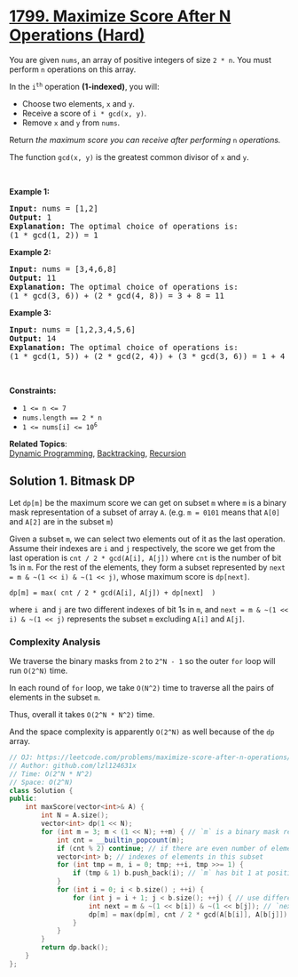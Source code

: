 # [1799. Maximize Score After N Operations (Hard)](https://leetcode.com/problems/maximize-score-after-n-operations/)

<p>You are given <code>nums</code>, an array of positive integers of size <code>2 * n</code>. You must perform <code>n</code> operations on this array.</p>

<p>In the <code>i<sup>th</sup></code> operation <strong>(1-indexed)</strong>, you will:</p>

<ul>
	<li>Choose two elements, <code>x</code> and <code>y</code>.</li>
	<li>Receive a score of <code>i * gcd(x, y)</code>.</li>
	<li>Remove <code>x</code> and <code>y</code> from <code>nums</code>.</li>
</ul>

<p>Return <em>the maximum score you can receive after performing </em><code>n</code><em> operations.</em></p>

<p>The function <code>gcd(x, y)</code> is the greatest common divisor of <code>x</code> and <code>y</code>.</p>

<p>&nbsp;</p>
<p><strong>Example 1:</strong></p>

<pre><strong>Input:</strong> nums = [1,2]
<strong>Output:</strong> 1
<strong>Explanation:</strong>&nbsp;The optimal choice of operations is:
(1 * gcd(1, 2)) = 1
</pre>

<p><strong>Example 2:</strong></p>

<pre><strong>Input:</strong> nums = [3,4,6,8]
<strong>Output:</strong> 11
<strong>Explanation:</strong>&nbsp;The optimal choice of operations is:
(1 * gcd(3, 6)) + (2 * gcd(4, 8)) = 3 + 8 = 11
</pre>

<p><strong>Example 3:</strong></p>

<pre><strong>Input:</strong> nums = [1,2,3,4,5,6]
<strong>Output:</strong> 14
<strong>Explanation:</strong>&nbsp;The optimal choice of operations is:
(1 * gcd(1, 5)) + (2 * gcd(2, 4)) + (3 * gcd(3, 6)) = 1 + 4 + 9 = 14
</pre>

<p>&nbsp;</p>
<p><strong>Constraints:</strong></p>

<ul>
	<li><code>1 &lt;= n &lt;= 7</code></li>
	<li><code>nums.length == 2 * n</code></li>
	<li><code>1 &lt;= nums[i] &lt;= 10<sup>6</sup></code></li>
</ul>


**Related Topics**:  
[Dynamic Programming](https://leetcode.com/tag/dynamic-programming/), [Backtracking](https://leetcode.com/tag/backtracking/), [Recursion](https://leetcode.com/tag/recursion/)

## Solution 1. Bitmask DP

Let `dp[m]` be the maximum score we can get on subset `m` where `m` is a binary mask representation of a subset of array `A`. (e.g. `m = 0101` means that `A[0]` and `A[2]` are in the subset `m`)

Given a subset `m`, we can select two elements out of it as the last operation. Assume their indexes are `i` and `j` respectively, the score we get from the last operation is `cnt / 2 * gcd(A[i], A[j])` where `cnt` is the number of bit 1s in `m`. For the rest of the elements, they form a subset represented by `next = m & ~(1 << i) & ~(1 << j)`, whose maximum score is `dp[next]`.

```
dp[m] = max( cnt / 2 * gcd(A[i], A[j]) + dp[next]  )
```

where `i `and `j` are two different indexes of bit 1s in `m`, and `next = m & ~(1 << i) & ~(1 << j)` represents the subset `m` excluding `A[i]` and `A[j]`.

### Complexity Analysis

We traverse the binary masks from `2` to `2^N - 1` so the outer `for` loop will run `O(2^N)` time.

In each round of `for` loop, we take `O(N^2)` time to traverse all the pairs of elements in the subset `m`.

Thus, overall it takes `O(2^N * N^2)` time.

And the space complexity is apparently `O(2^N)` as well because of the `dp` array.

```cpp
// OJ: https://leetcode.com/problems/maximize-score-after-n-operations/
// Author: github.com/lzl124631x
// Time: O(2^N * N^2)
// Space: O(2^N)
class Solution {
public:
    int maxScore(vector<int>& A) {
        int N = A.size();
        vector<int> dp(1 << N);
        for (int m = 3; m < (1 << N); ++m) { // `m` is a binary mask representation of the elements in the subset
            int cnt = __builtin_popcount(m);
            if (cnt % 2) continue; // if there are even number of elements in this subset, skip
            vector<int> b; // indexes of elements in this subset
            for (int tmp = m, i = 0; tmp; ++i, tmp >>= 1) {
                if (tmp & 1) b.push_back(i); // `m` has bit 1 at position `i`, which means that `A[i]` is in the current subset
            }
            for (int i = 0; i < b.size() ; ++i) {
                for (int j = i + 1; j < b.size(); ++j) { // use different pairs as the last operation on this subset
                    int next = m & ~(1 << b[i]) & ~(1 << b[j]); // `next` represents the subset after removing `A[b[i]]` and `A[b[j]]` from subset `m`
                    dp[m] = max(dp[m], cnt / 2 * gcd(A[b[i]], A[b[j]]) + dp[next]); // cnt / 2 * gcd(A[b[i]], A[b[j]]) is the score we get in the last operation. dp[next] is the maximum score we can get on the subset `next.
                }
            }
        }
        return dp.back();
    }
};
```